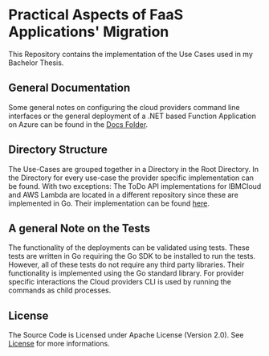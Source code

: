 # Practical Aspects of FaaS Applications' Migration

This Repository contains the implementation of the Use Cases used in my Bachelor Thesis.

## General Documentation

Some general notes on configuring the cloud providers command line interfaces or the general deployment of a .NET based Function
Application on Azure can be found in the [Docs Folder](/docs).

## Directory Structure

The Use-Cases are grouped together in a Directory in the Root Directory. In the Directory for every use-case the provider specific implementation can be found. With two exceptions: The ToDo API implementations for IBMCloud and AWS Lambda are located in a different repository since these are implemented in Go. Their implementation can be found [here](https://github.com/c-mueller/faas-migration-go/).

## A general Note on the Tests

The functionality of the deployments can be validated using tests. These tests are written in Go requiring the Go SDK to be installed to run the tests. However, all of these tests do not require any third party libraries. Their functionality is implemented using the Go standard library. For provider specific interactions the Cloud providers CLI is used by running the commands as child processes.

## License

The Source Code is Licensed under Apache License (Version 2.0). See [License](LICENSE) for more informations.
